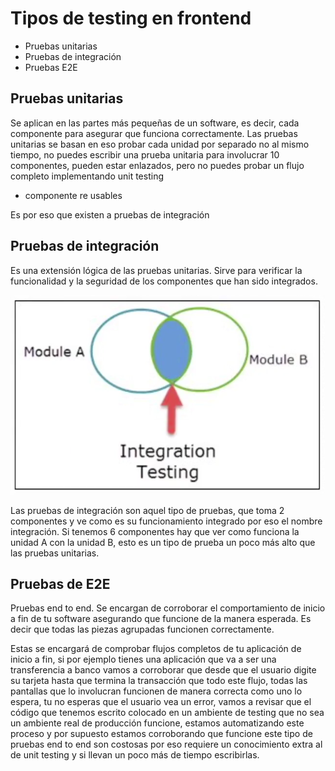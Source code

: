 # Tipos de testing en frontend

- Pruebas unitarias
- Pruebas de integración
- Pruebas E2E

## Pruebas unitarias

Se aplican en las partes más pequeñas de un software, es decir, cada componente para
asegurar que funciona correctamente. Las pruebas unitarias se basan en eso probar
cada unidad por separado no al mismo tiempo, no puedes escribir una prueba unitaria para involucrar
10 componentes, pueden estar enlazados, pero no puedes probar un flujo completo implementando
unit testing

- componente re usables

Es por eso que existen a pruebas de integración

## Pruebas de integración

Es una extensión lógica de las pruebas unitarias. Sirve para verificar la funcionalidad y la seguridad
de los componentes que han sido integrados.

![2](/images/integration-testing.png)

Las pruebas de integración son aquel tipo de pruebas, que toma 2 componentes y ve como es
su funcionamiento integrado por eso el nombre integración. Si tenemos 6 componentes hay que
ver como funciona la unidad A con la unidad B, esto es un tipo de prueba un poco más alto
que las pruebas unitarias.

## Pruebas de E2E

Pruebas end to end. Se encargan de corroborar el comportamiento de inicio a fin de tu
software asegurando que funcione de la manera esperada. Es decir que todas las piezas agrupadas
funcionen correctamente.

Estas se encargará de comprobar flujos completos de tu aplicación de inicio a fin, si por
ejemplo tienes una aplicación que va a ser una transferencia a banco vamos a corroborar que desde
que el usuario digite su tarjeta hasta que termina la transacción que todo este flujo, todas
las pantallas que lo involucran funcionen de manera correcta como uno lo espera, tu no esperas
que el usuario vea un error, vamos a revisar que el código que tenemos escrito colocado
en un ambiente de testing que no sea un ambiente real de producción funcione, estamos automatizando
este proceso y por supuesto estamos corroborando que funcione este tipo de pruebas end to end
son costosas por eso requiere un conocimiento extra al de unit testing y si llevan un poco
más de tiempo escribirlas.
